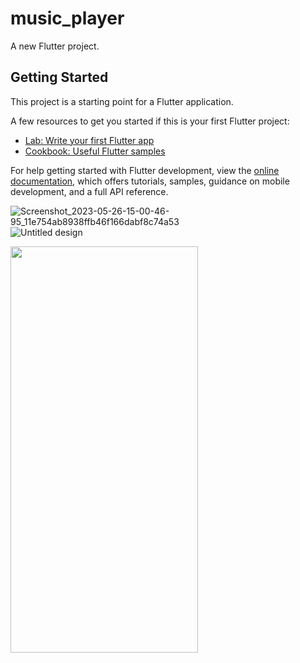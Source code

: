 # music_player

A new Flutter project.

## Getting Started

This project is a starting point for a Flutter application.

A few resources to get you started if this is your first Flutter project:

- [Lab: Write your first Flutter app](https://docs.flutter.dev/get-started/codelab)
- [Cookbook: Useful Flutter samples](https://docs.flutter.dev/cookbook)

For help getting started with Flutter development, view the
[online documentation](https://docs.flutter.dev/), which offers tutorials,
samples, guidance on mobile development, and a full API reference.

![Screenshot_2023-05-26-15-00-46-95_11e754ab8938ffb46f166dabf8c74a53](https://github.com/Hashmi-Ranawadia/music_player_app/assets/99707039/f19a3e06-03fa-45aa-bbe1-1ef629e8fc3f)
![Untitled design](https://github.com/Hashmi-Ranawadia/music_player_app/assets/99707039/407dd253-29c1-4dd9-a441-e3849251528d)

<img src="[https://user-images.githubusercontent.com/99707039/173752168-65eea704-b309-491e-a7b6-16fa6da81435.jpg](https://github.com/Hashmi-Ranawadia/music_player_app/assets/99707039/f19a3e06-03fa-45aa-bbe1-1ef629e8fc3f.jpg" width="300" height="650">
